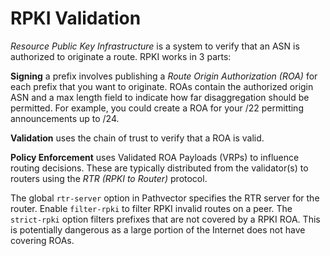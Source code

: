 # RPKI Validation

_Resource Public Key Infrastructure_ is a system to verify that an ASN is authorized to originate a route. RPKI works in
3 parts:

**Signing** a prefix involves publishing a _Route Origin Authorization (ROA)_ for each prefix that you want to
originate. ROAs contain the authorized origin ASN and a max length field to indicate how far disaggregation should be
permitted. For example, you could create a ROA for your /22 permitting announcements up to /24.

**Validation** uses the chain of trust to verify that a ROA is valid.

**Policy Enforcement** uses Validated ROA Payloads (VRPs) to influence routing decisions. These are typically
distributed from the validator(s) to routers using the *RTR (RPKI to Router)* protocol.

The global `rtr-server` option in Pathvector specifies the RTR server for the router. Enable `filter-rpki` to filter
RPKI invalid routes on a peer. The `strict-rpki` option filters prefixes that are not covered by a RPKI ROA. This is
potentially dangerous as a large portion of the Internet does not have covering ROAs.
